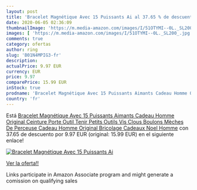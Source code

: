 ```yaml
---
layout: post
title: 'Bracelet Magnétique Avec 15 Puissants Ai al 37.65 % de descuento'
date: 2020-06-05 02:36:09
thumbnailImage: 'https://m.media-amazon.com/images/I/51OTYMI--0L._SL200_.jpg'
images: [ 'https://m.media-amazon.com/images/I/51OTYMI--0L._SL200_.jpg' ]
comments: true
category: ofertas
author: ring
slug: 'B01N4MPIG3-fr'
description:
actualPrice: 9.97 EUR
currency: EUR
price: 9.97
comparePrice: 15.99 EUR
inStock: true
prodname: 'Bracelet Magnétique Avec 15 Puissants Aimants Cadeau Homme Original Ceinture Porte Outil Tenir Petits Outils  Vis  Clous  Boulons  Mèches De Perceuse Cadeau Homme Original Bricolage Cadeaux Noel Homme'
country: 'fr'
---
```


Está [Bracelet Magnétique Avec 15 Puissants Aimants Cadeau Homme Original Ceinture Porte Outil Tenir Petits Outils  Vis  Clous  Boulons  Mèches De Perceuse Cadeau Homme Original Bricolage Cadeaux Noel Homme](https://www.amazon.fr/dp/B01N4MPIG3/?tag=tolees0d-21) con 37.65 de descuento por 9.97 EUR (original: 15.99 EUR) en el siguiente enlace!

[![Bracelet Magnétique Avec 15 Puissants Ai](https://m.media-amazon.com/images/I/51OTYMI--0L._SL200_.jpg)](https://www.amazon.fr/dp/B01N4MPIG3/?tag=tolees0d-21)

[Ver la oferta!!](https://www.amazon.fr/dp/B01N4MPIG3/?tag=tolees0d-21)

Links participate in Amazon Associate program and might generate a comission on qualifying sales


